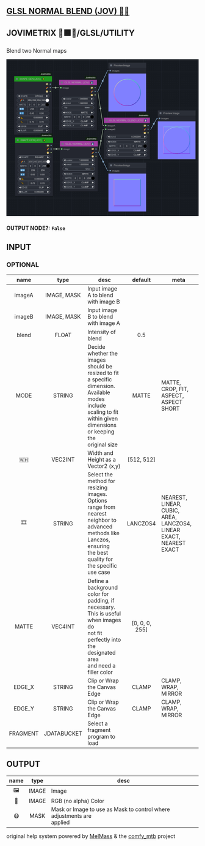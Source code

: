 ## [GLSL NORMAL BLEND (JOV) 🧙🏽](https://github.com/Amorano/Jovimetrix-examples/blob/master/node/GLSL%20NORMAL%20BLEND/GLSL%20NORMAL%20BLEND.md)

## JOVIMETRIX 🔺🟩🔵/GLSL/UTILITY

Blend two Normal maps

![GLSL NORMAL BLEND](https://raw.githubusercontent.com/Amorano/Jovimetrix-examples/master/node/GLSL%20NORMAL%20BLEND/GLSL%20NORMAL%20BLEND.png)

#### OUTPUT NODE?: `False`

## INPUT

### OPTIONAL

name | type | desc | default | meta
:---:|:---:|---|:---:|---
imageA  |  IMAGE, MASK  | Input image A to blend with image B |  | 
imageB  |  IMAGE, MASK  | Input image B to blend with image A |  | 
blend  |  FLOAT  | Intensity of blend | 0.5 | 
MODE  |  STRING  | Decide whether the images should be<br>resized to fit a specific dimension.<br>Available modes include scaling to fit<br>within given dimensions or keeping the<br>original size | MATTE | MATTE, CROP, FIT, ASPECT, ASPECT SHORT
🇼🇭  |  VEC2INT  | Width and Height as a Vector2 (x,y) | [512, 512] | 
🎞️  |  STRING  | Select the method for resizing images.<br>Options range from nearest neighbor to<br>advanced methods like Lanczos, ensuring<br>the best quality for the specific use case | LANCZOS4 | NEAREST, LINEAR, CUBIC, AREA, LANCZOS4,<br>LINEAR EXACT, NEAREST EXACT
MATTE  |  VEC4INT  | Define a background color for padding, if<br>necessary. This is useful when images do<br>not fit perfectly into the designated area<br>and need a filler color | [0, 0, 0, 255] | 
EDGE_X  |  STRING  | Clip or Wrap the Canvas Edge | CLAMP | CLAMP, WRAP, MIRROR
EDGE_Y  |  STRING  | Clip or Wrap the Canvas Edge | CLAMP | CLAMP, WRAP, MIRROR
FRAGMENT  |  JDATABUCKET  | Select a fragment program to load |  | 

## OUTPUT

name | type | desc
:---:|:---:|---
🖼️  |  IMAGE  | Image 
🌈  |  IMAGE  | RGB (no alpha) Color 
😷  |  MASK  | Mask or Image to use as Mask to control where adjustments are<br>applied 

original help system powered by [MelMass](https://github.com/melMass) & the [comfy_mtb](https://github.com/melMass/comfy_mtb) project